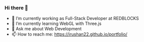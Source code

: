 ### Hi there 👋


- 🔭 I’m currently working as Full-Stack Developer at REDBLOCKS
- 🌱 I’m currently learning WebGL with Three.js 
- 💬 Ask me about Web Development
- 📫 How to reach me: https://irushan22.github.io/portfolio/

<!--
**Irushan22/Irushan22** is a ✨ _special_ ✨ repository because its `README.md` (this file) appears on your GitHub profile.





